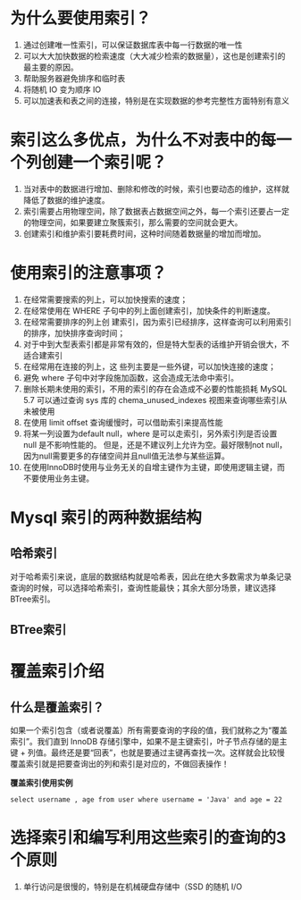 # 为什么要使用索引？
1. 通过创建唯一性索引，可以保证数据库表中每一行数据的唯一性
2. 可以大大加快数据的检索速度（大大减少检索的数据量），这也是创建索引的最主要的原因。
3. 帮助服务器避免排序和临时表
4. 将随机 IO 变为顺序 IO
5. 可以加速表和表之间的连接，特别是在实现数据的参考完整性方面特别有意义

# 索引这么多优点，为什么不对表中的每一个列创建一个索引呢？
1. 当对表中的数据进行增加、删除和修改的时候，索引也要动态的维护，这样就降低了数据的维护速度。
2. 索引需要占用物理空间，除了数据表占数据空间之外，每一个索引还要占一定的物理空间，如果要建立聚簇索引，那么需要的空间就会更大。
3. 创建索引和维护索引要耗费时间，这种时间随着数据量的增加而增加。

# 使用索引的注意事项？
1. 在经常需要搜索的列上，可以加快搜索的速度；
2. 在经常使用在 WHERE 子句中的列上面创建索引，加快条件的判断速度。
3. 在经常需要排序的列上创 建索引，因为索引已经排序，这样查询可以利用索引的排序，加快排序查询时间；
4. 对于中到大型表索引都是非常有效的，但是特大型表的话维护开销会很大，不适合建索引
5. 在经常用在连接的列上，这 些列主要是一些外键，可以加快连接的速度；
6. 避免 where 子句中对字段施加函数，这会造成无法命中索引。
7. 删除长期未使用的索引，不用的索引的存在会造成不必要的性能损耗 MySQL 5.7 可以通过查询 sys 库的 chema_unused_indexes 视图来查询哪些索引从未被使用
8. 在使用 limit offset 查询缓慢时，可以借助索引来提高性能
9. 将某一列设置为default null，where 是可以走索引，另外索引列是否设置 null 是不影响性能的。 但是，还是不建议列上允许为空。最好限制not null，因为null需要更多的存储空间并且null值无法参与某些运算。
10. 在使用InnoDB时使用与业务无关的自增主键作为主键，即使用逻辑主键，而不要使用业务主键。

# Mysql 索引的两种数据结构
## 哈希索引
对于哈希索引来说，底层的数据结构就是哈希表，因此在绝大多数需求为单条记录查询的时候，可以选择哈希索引，查询性能最快；其余大部分场景，建议选择BTree索引。
## BTree索引

# 覆盖索引介绍
## 什么是覆盖索引？
如果一个索引包含（或者说覆盖）所有需要查询的字段的值，我们就称之为“覆盖索引”。我们直到 InnoDB 存储引擎中，如果不是主键索引，叶子节点存储的是主键 + 列值。最终还是要“回表”，也就是要通过主键再查找一次。这样就会比较慢覆盖索引就是把要查询出的列和索引是对应的，不做回表操作！

**覆盖索引使用实例**
```
select username , age from user where username = 'Java' and age = 22
```

# 选择索引和编写利用这些索引的查询的3个原则
1. 单行访问是很慢的，特别是在机械硬盘存储中（SSD 的随机 I/O

